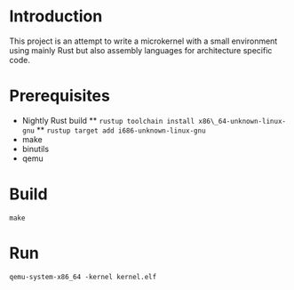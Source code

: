 # Introduction

This project is an attempt to write a microkernel with a small environment using mainly Rust but also assembly languages for architecture specific code.

# Prerequisites

* Nightly Rust build
** `rustup toolchain install x86\_64-unknown-linux-gnu`
** `rustup target add i686-unknown-linux-gnu`
* make
* binutils
* qemu

# Build

```console
make
```

# Run

```console
qemu-system-x86_64 -kernel kernel.elf
```
